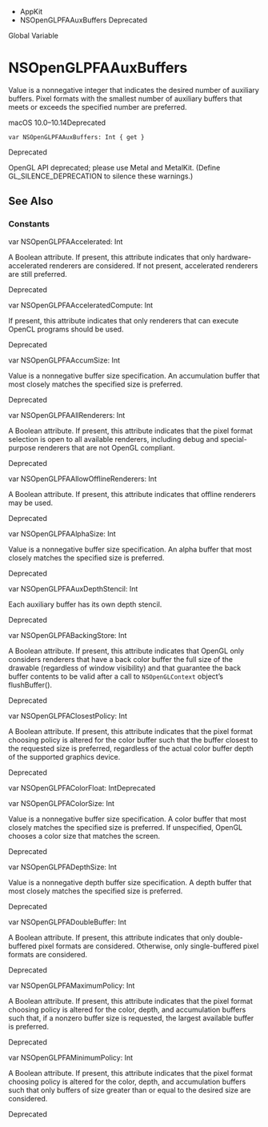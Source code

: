 

- AppKit
-  NSOpenGLPFAAuxBuffers Deprecated

Global Variable

# NSOpenGLPFAAuxBuffers

Value is a nonnegative integer that indicates the desired number of auxiliary buffers. Pixel formats with the smallest number of auxiliary buffers that meets or exceeds the specified number are preferred.

macOS 10.0–10.14Deprecated

``` source
var NSOpenGLPFAAuxBuffers: Int { get }
```

Deprecated

OpenGL API deprecated; please use Metal and MetalKit. (Define GL_SILENCE_DEPRECATION to silence these warnings.)

## See Also

### Constants

var NSOpenGLPFAAccelerated: Int

A Boolean attribute. If present, this attribute indicates that only hardware-accelerated renderers are considered. If not present, accelerated renderers are still preferred.

Deprecated

var NSOpenGLPFAAcceleratedCompute: Int

If present, this attribute indicates that only renderers that can execute OpenCL programs should be used.

Deprecated

var NSOpenGLPFAAccumSize: Int

Value is a nonnegative buffer size specification. An accumulation buffer that most closely matches the specified size is preferred.

Deprecated

var NSOpenGLPFAAllRenderers: Int

A Boolean attribute. If present, this attribute indicates that the pixel format selection is open to all available renderers, including debug and special-purpose renderers that are not OpenGL compliant.

Deprecated

var NSOpenGLPFAAllowOfflineRenderers: Int

A Boolean attribute. If present, this attribute indicates that offline renderers may be used.

Deprecated

var NSOpenGLPFAAlphaSize: Int

Value is a nonnegative buffer size specification. An alpha buffer that most closely matches the specified size is preferred.

Deprecated

var NSOpenGLPFAAuxDepthStencil: Int

Each auxiliary buffer has its own depth stencil.

Deprecated

var NSOpenGLPFABackingStore: Int

A Boolean attribute. If present, this attribute indicates that OpenGL only considers renderers that have a back color buffer the full size of the drawable (regardless of window visibility) and that guarantee the back buffer contents to be valid after a call to `NSOpenGLContext` object’s flushBuffer().

Deprecated

var NSOpenGLPFAClosestPolicy: Int

A Boolean attribute. If present, this attribute indicates that the pixel format choosing policy is altered for the color buffer such that the buffer closest to the requested size is preferred, regardless of the actual color buffer depth of the supported graphics device.

Deprecated

var NSOpenGLPFAColorFloat: IntDeprecated

var NSOpenGLPFAColorSize: Int

Value is a nonnegative buffer size specification. A color buffer that most closely matches the specified size is preferred. If unspecified, OpenGL chooses a color size that matches the screen.

Deprecated

var NSOpenGLPFADepthSize: Int

Value is a nonnegative depth buffer size specification. A depth buffer that most closely matches the specified size is preferred.

Deprecated

var NSOpenGLPFADoubleBuffer: Int

A Boolean attribute. If present, this attribute indicates that only double-buffered pixel formats are considered. Otherwise, only single-buffered pixel formats are considered.

Deprecated

var NSOpenGLPFAMaximumPolicy: Int

A Boolean attribute. If present, this attribute indicates that the pixel format choosing policy is altered for the color, depth, and accumulation buffers such that, if a nonzero buffer size is requested, the largest available buffer is preferred.

Deprecated

var NSOpenGLPFAMinimumPolicy: Int

A Boolean attribute. If present, this attribute indicates that the pixel format choosing policy is altered for the color, depth, and accumulation buffers such that only buffers of size greater than or equal to the desired size are considered.

Deprecated

